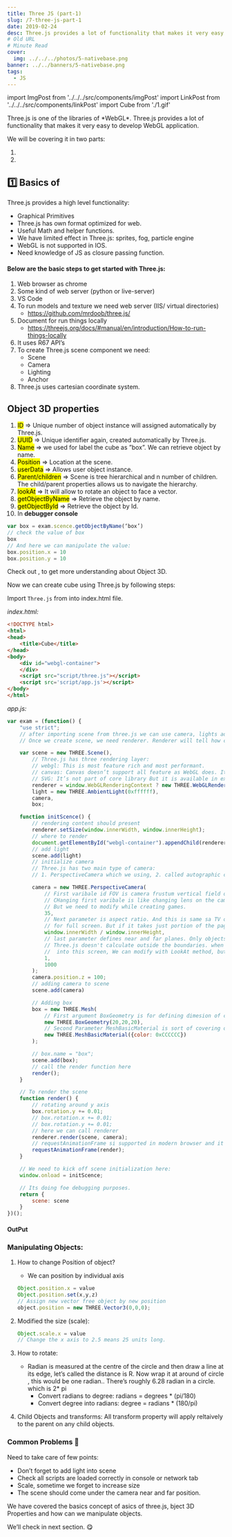 ```yaml
---
title: Three JS (part-1)
slug: /7-three-js-part-1
date: 2019-02-24
desc: Three.js provides a lot of functionality that makes it very easy to develop WebGL application.
# Old URL
# Minute Read
cover:
  img: ../../../photos/5-nativebase.png
banner: ../../banners/5-nativebase.png
tags:
  - JS
---
```


import ImgPost from '../../../src/components/imgPost'
import LinkPost from '../../../src/components/linkPost'
import Cube from './1.gif'


<p><span class='first-letter'>T</span>hree.js is one of the libraries of *WebGL*. Three.js provides a lot of functionality that makes it very easy to develop WebGL application.</p>

We will be covering it in two parts:
1. <LinkPost href='/7-three-js-part-1' name='Basics of Three.js' />
2. <LinkPost href='/8-three-js-part-2' name='Introducing Meshes and Geometry' />

## 1️⃣ Basics of <LinkPost href='https://threejs.org/' name='Three.js' />


Three.js provides a high level functionality:

- Graphical Primitives
- Three.js has own format optimized for web.
- Useful Math and helper functions.
- We have limited effect in Three.js: sprites, fog, particle engine
- WebGL is not supported in IOS.
- Need knowledge of JS as closure passing function.

#### Below are the basic steps to get started with Three.js:

1. Web browser as chrome
2. Some kind of web server (python or live-server)
3. VS Code
4. To run models and texture we need web server (IIS/ virtual directories)
    - https://github.com/mrdoob/three.js/
5. Document for run things locally
    - https://threejs.org/docs/#manual/en/introduction/How-to-run-things-locally
6. It uses R67 API’s
7. To create Three.js scene component we need:
    - Scene
    - Camera
    - Lighting
    - Anchor
8. Three.js uses cartesian coordinate system.

## Object 3D properties 

1. <mark>ID</mark> => Unique number of object instance will assigned automatically by Three.js.
2. <mark>UUID</mark> => Unique identifier again, created automatically by Three.js.
3. <mark>Name</mark> => we used for label the cube as ”box”. We can retrieve object by name.
4. <mark>Position</mark> => Location at the scene.
5. <mark>userData</mark> => Allows user object instance.
6. <mark>Parent/children</mark> => Scene is tree hierarchical and n number of children. The child/parent properties allows us to navigate the hierarchy.
7. <mark>lookAt</mark> => It will allow to rotate an object to face a vector.
8. <mark>getObjectByName</mark> => Retrieve the object by name.
9. <mark>getObjectById</mark> => Retrieve the object by Id.
10. In **debugger console**

```js
var box = exam.scence.getObjectByName(‘box’)
// check the value of box
box
// And here we can manipulate the value:
box.position.x = 10
box.position.y = 10
```

Check out <LinkPost href='https://threejs.org/docs/index.html#api/en/core/Object3D' name='here' />, to get more understanding about Object 3D.

Now we can create cube using Three.js by following steps:

Import `Three.js` from <LinkPost href='https://cdnjs.cloudflare.com/ajax/libs/three.js/101/three.js' name='here' /> into index.html file.

*index.html:*

```html
<!DOCTYPE html>
<html>
<head>
	<title>Cube</title>
</head>
<body>
	<div id="webgl-container">
	</div>
	<script src="script/three.js"></script>
	<script src='script/app.js'></script>
</body>
</html>
```


*app.js:*

```js
var exam = (function() {
	"use strict";
	// after importing scene from three.js we can use camera, lights adn any objects that we want to display.
	// Once we create scene, we need renderer. Renderer will tell how content will displayed on webpage by specifying the type of renderer to use.

	var scene = new THREE.Scene(),
		// Three.js has three rendering layer:
		// webgl: This is most feature rich and most performant.
		// canvas: Canvas doesn’t support all feature as WebGL does. It’s back option for those using older browser.
		// SVG: It’s not part of core library But it is available in example folder.
		renderer = window.WebGLRenderingContext ? new THREE.WebGLRenderer() : new THREE.CanvasRenderer(),
		light = new THREE.AmbientLight(0xffffff),
		camera,
		box;

	function initScence() {
		// rendering content should present
		renderer.setSize(window.innerWidth, window.innerHeight);
		// where to render
		document.getElementById("webgl-container").appendChild(renderer.domElement);
		// add light
		scene.add(light)
		// initialize camera
		// Three.js has two main type of camera:
		// 1. PerspectiveCamera which we using, 2. called autographic camera (it will show as SimCity Game. In that we have to integrate multiple camera)

		camera = new THREE.PerspectiveCamera(
			// First varibale id FOV is camera frustum vertical field of view. Its' a view from top to bottom of the screen and is specified in degrees.
			// CHanging first varibale is like changing lens on the camera. For most values between 35 to 45 good match.
			// But we need to modify while creating games.
			35,
			// Next parameter is aspect ratio. And this is same sa TV or monitor. This is width/height of the container. We can use window. if we are using
			// for full screen. But if it takes just portion of the page then we need to modify this containing elemnt width and height.
			window.innerWidth / window.innerHeight,
			// last parameter defines near and far planes. Only objects that are inside this will be rendered. These values are useful for performance.
			// Three.js doesn't calculate outside the boundaries. when we add in our camera by default is's going to point to -Z access, so be looking
			//  into this screen, We can modify with LookAt method, but we are going to leave it for now.
			1,
			1000
		);
		camera.position.z = 100;
		// adding camera to scene
		scene.add(camera)

		// Adding box
		box = new THREE.Mesh(
			// First argument BoxGeometry is for defining dimesion of cube
			new THREE.BoxGeometry(20,20,20),
			// Second Parameter MeshBasicMaterial is sort of covering of the cube.
			new THREE.MeshBasicMaterial({color: 0xCCCCCC})
		);

		// box.name = "box";
		scene.add(box);
		// call the render function here
		render();
	}

	// To render the scene
	function render() {
		// rotating around y axis
		box.rotation.y += 0.01;
		// box.rotation.x += 0.01;
		// box.rotation.y += 0.01;
		// here we can call renderer
		renderer.render(scene, camera);
		// requestAnimationFrame si supported in modern browser and it will amke possible that animation should work smoothly.
		requestAnimationFrame(render);
	}

	// We need to kick off scene initialization here:
	window.onload = initScence;

	// Its doing foe debugging purposes.
	return {
		scene: scene
	}
})();
```

#### OutPut
<ImgPost src={Cube} alt='three js Cube' />

### Manipulating Objects:

1. How to change Position of object?
    - We can position by individual axis
    ```js
    Object.position.x = value
    Object.position.set(x,y,z)
    // Assign new vector free object by new position
    object.position = new THREE.Vector3(0,0,0);
    ```

2. Modified the size (scale):
    ```js
    Object.scale.x = value
    // Change the x axis to 2.5 means 25 units long.
    ```

3. How to rotate:
    - Radian is measured at the centre of the circle and then draw a line at its edge, let’s called the distance is R. Now wrap it at around of circle , this would be one radian.. There’s roughly 6.28 radian in a circle. which is 2* pi
      - Convert radians to degree: radians = degrees * (pi/180)
      - Convert degree into radians: degree = radians * (180/pi)

4. Child Objects and transforms:
    All transform property will apply reltaively to the parent on any child objects.


### Common Problems 🧐

Need to take care of few points:
- Don’t forget to add light into scene
- Check all scripts are loaded correctly in console or network tab
- Scale, sometime we forget to increase size
- The scene should come under the camera near and far position.


We have covered the basics concept of asics of three.js, bject 3D Properties and how can we manipulate objects.

We’ll check <LinkPost href='/8-three-js-part-2' name='Introducing Meshes and Geometry' /> in next section. 😋

